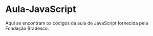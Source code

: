 # Aula-JavaScript
Aqui se encontram os códigos da aula de JavaScript fornecida pela Fundação Bradesco.
